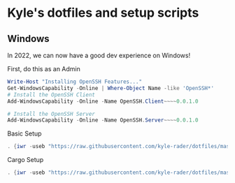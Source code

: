 # Kyle's dotfiles and setup scripts

## Windows
In 2022, we can now have a good dev experience on Windows!

First, do this as an Admin
```powershell
Write-Host "Installing OpenSSH Features..."
Get-WindowsCapability -Online | Where-Object Name -like 'OpenSSH*'
# Install the OpenSSH Client
Add-WindowsCapability -Online -Name OpenSSH.Client~~~~0.0.1.0

# Install the OpenSSH Server
Add-WindowsCapability -Online -Name OpenSSH.Server~~~~0.0.1.0
```

Basic Setup
```powershell
. {iwr -useb "https://raw.githubusercontent.com/kyle-rader/dotfiles/master/setup.ps1" } | iex
```

Cargo Setup
```powershell
. {iwr -useb "https://raw.githubusercontent.com/kyle-rader/dotfiles/master/cargo-installs.ps1" } | iex
```
